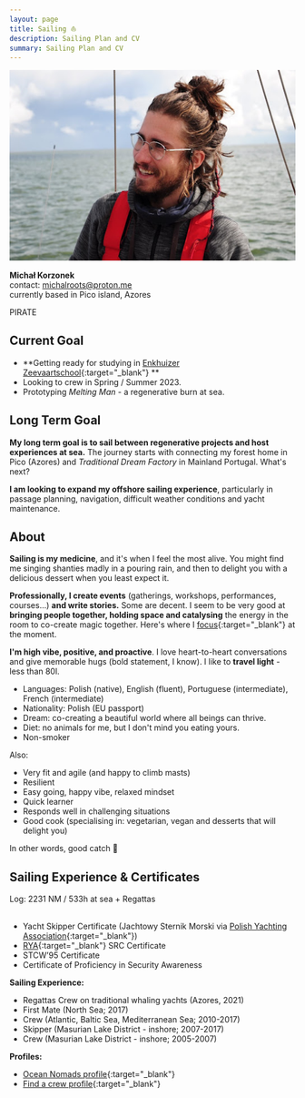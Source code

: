 ```yaml
---
layout: page
title: Sailing ⛵️
description: Sailing Plan and CV
summary: Sailing Plan and CV
---
```


![Sailing Headshot](/assets/sailing-michal.jpg)

**Michał Korzonek**<br>
contact: michalroots@proton.me<br>
currently based in Pico island, Azores

PIRATE

## Current Goal
- **Getting ready for studying in [Enkhuizer Zeevaartschool](https://ezsenglish.weebly.com/){:target="_blank"} **
- Looking to crew in Spring / Summer 2023.
- Prototyping *Melting Man* - a regenerative burn at sea.

## Long Term Goal

**My long term goal is to sail between regenerative projects and host experiences at sea.** The journey starts with connecting my forest home in Pico (Azores) and *Traditional Dream Factory* in Mainland Portugal. What's next?

**I am looking to expand my offshore sailing experience**, particularly in passage planning, navigation, difficult weather conditions and yacht maintenance.

## About 
**Sailing is my medicine**, and it's when I feel the most alive. You might find me singing shanties madly in a pouring rain, and then to delight you with a delicious dessert when you least expect it. 

**Professionally, I create events** (gatherings, workshops, performances, courses...) **and write stories.** Some are decent. I seem to be very good at **bringing people together, holding space and catalysing** the energy in the room to co-create magic together. Here's where I [focus](/focus){:target="_blank"} at the moment.

**I'm high vibe, positive, and proactive**. I love heart-to-heart conversations and give memorable hugs (bold statement, I know). I like to **travel light** - less than 80l.

- Languages: Polish (native), English (fluent), Portuguese (intermediate), French (intermediate)
- Nationality: Polish (EU passport) 
- Dream: co-creating a beautiful world where all beings can thrive.
- Diet: no animals for me, but I don't mind you eating yours.
- Non-smoker

Also:

- Very fit and agile (and happy to climb masts)
- Resilient
- Easy going, happy vibe, relaxed mindset
- Quick learner
- Responds well in challenging situations
- Good cook (specialising in: vegetarian, vegan and desserts that will delight you)

In other words, good catch 💜

## Sailing Experience & Certificates
Log: 2231 NM / 533h at sea + Regattas <br><br>
- Yacht Skipper Certificate (Jachtowy Sternik Morski via [Polish Yachting Association](http://pya.org.pl/polski-zwiazek-zeglarski){:target="_blank"})
- [RYA](http://www.rya.org.uk/Pages/Home.aspx){:target="_blank"} SRC Certificate 
- STCW’95 Certificate
- Certificate of Proficiency in Security Awareness

**Sailing Experience:**
- Regattas Crew on traditional whaling yachts (Azores, 2021)
- First Mate (North Sea; 2017)  
- Crew (Atlantic, Baltic Sea, Mediterranean Sea; 2010-2017) 
- Skipper (Masurian Lake District - inshore; 2007-2017)  
- Crew (Masurian Lake District - inshore; 2005-2007)

**Profiles:**
- [Ocean Nomads profile](https://oceannomads.mn.co/members/5854004){:target="_blank"}
- [Find a crew profile](https://www.findacrew.net/en/crew/284446){:target="_blank"}
